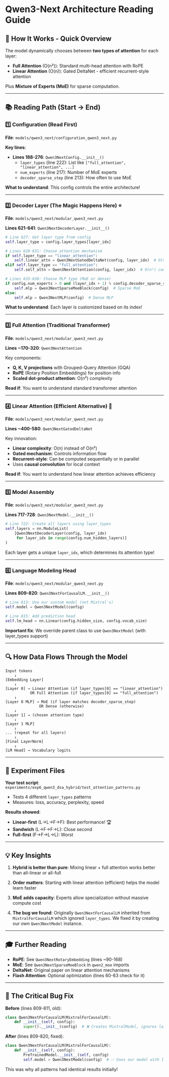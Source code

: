 # Qwen3-Next Architecture Reading Guide

## 🎯 How It Works - Quick Overview

The model dynamically chooses between **two types of attention** for each layer:
- **Full Attention** (O(n²)): Standard multi-head attention with RoPE
- **Linear Attention** (O(n)): Gated DeltaNet - efficient recurrent-style attention

Plus **Mixture of Experts (MoE)** for sparse computation.

---

## 📚 Reading Path (Start → End)

### 1️⃣ **Configuration** (Read First)
**File**: `models/qwen3_next/configuration_qwen3_next.py`

**Key lines**:
- **Lines 188-276**: `Qwen3NextConfig.__init__()`
  - `layer_types` (line 222): List like `["full_attention", "linear_attention", ...]`
  - `num_experts` (line 217): Number of MoE experts
  - `decoder_sparse_step` (line 213): How often to use MoE

**What to understand**: This config controls the entire architecture!

---

### 2️⃣ **Decoder Layer** (The Magic Happens Here) ⭐
**File**: `models/qwen3_next/modular_qwen3_next.py`

**Lines 621-641**: `Qwen3NextDecoderLayer.__init__()`

```python
# Line 627: Get layer type from config
self.layer_type = config.layer_types[layer_idx]

# Lines 628-631: Choose attention mechanism
if self.layer_type == "linear_attention":
    self.linear_attn = Qwen3NextGatedDeltaNet(config, layer_idx)  # O(n) complexity
elif self.layer_type == "full_attention":
    self.self_attn = Qwen3NextAttention(config, layer_idx)  # O(n²) complexity

# Lines 633-638: Choose MLP type (MoE or dense)
if config.num_experts > 0 and (layer_idx + 1) % config.decoder_sparse_step == 0:
    self.mlp = Qwen3NextSparseMoeBlock(config)  # Sparse MoE
else:
    self.mlp = Qwen3NextMLP(config)  # Dense MLP
```

**What to understand**: Each layer is customized based on its index!

---

### 3️⃣ **Full Attention** (Traditional Transformer)
**File**: `models/qwen3_next/modular_qwen3_next.py`

**Lines ~170-320**: `Qwen3NextAttention`

Key components:
- **Q, K, V projections** with Grouped-Query Attention (GQA)
- **RoPE** (Rotary Position Embeddings) for position info
- **Scaled dot-product attention**: O(n²) complexity

**Read if**: You want to understand standard transformer attention

---

### 4️⃣ **Linear Attention** (Efficient Alternative) 🚀
**File**: `models/qwen3_next/modular_qwen3_next.py`

**Lines ~400-580**: `Qwen3NextGatedDeltaNet`

Key innovation:
- **Linear complexity**: O(n) instead of O(n²)
- **Gated mechanism**: Controls information flow
- **Recurrent-style**: Can be computed sequentially or in parallel
- Uses **causal convolution** for local context

**Read if**: You want to understand how linear attention achieves efficiency

---

### 5️⃣ **Model Assembly**
**File**: `models/qwen3_next/modular_qwen3_next.py`

**Lines 717-728**: `Qwen3NextModel.__init__()`

```python
# Line 722: Create all layers using layer_types
self.layers = nn.ModuleList(
    [Qwen3NextDecoderLayer(config, layer_idx) 
     for layer_idx in range(config.num_hidden_layers)]
)
```

Each layer gets a unique `layer_idx`, which determines its attention type!

---

### 6️⃣ **Language Modeling Head**
**File**: `models/qwen3_next/modular_qwen3_next.py`

**Lines 809-820**: `Qwen3NextForCausalLM.__init__()`

```python
# Line 813: Use our custom model (not Mixtral's)
self.model = Qwen3NextModel(config)

# Line 815: Add prediction head
self.lm_head = nn.Linear(config.hidden_size, config.vocab_size)
```

**Important fix**: We override parent class to use `Qwen3NextModel` (with layer_types support)

---

## 🔍 How Data Flows Through the Model

```
Input tokens
    ↓
[Embedding Layer]
    ↓
[Layer 0] → Linear Attention (if layer_types[0] == "linear_attention")
           OR Full Attention (if layer_types[0] == "full_attention")
    ↓
[Layer 0 MLP] → MoE (if layer matches decoder_sparse_step)
               OR Dense (otherwise)
    ↓
[Layer 1] → (chosen attention type)
    ↓
[Layer 1 MLP]
    ↓
... (repeat for all layers)
    ↓
[Final LayerNorm]
    ↓
[LM Head] → Vocabulary logits
```

---

## 🧪 Experiment Files

**Your test script**: `experiments/exp6_qwen3_dsa_hybrid/test_attention_patterns.py`
- Tests 4 different `layer_types` patterns
- Measures: loss, accuracy, perplexity, speed

**Results showed**:
- **Linear-first** (L→L→F→F): Best performance! 🏆
- **Sandwich** (L→F→F→L): Close second
- **Full-first** (F→F→L→L): Worst

---

## 💡 Key Insights

1. **Hybrid is better than pure**: Mixing linear + full attention works better than all-linear or all-full

2. **Order matters**: Starting with linear attention (efficient) helps the model learn faster

3. **MoE adds capacity**: Experts allow specialization without massive compute cost

4. **The bug we found**: Originally `Qwen3NextForCausalLM` inherited from `MixtralForCausalLM` which ignored `layer_types`. We fixed it by creating our own `Qwen3NextModel` instance.

---

## 🎓 Further Reading

- **RoPE**: See `Qwen3NextRotaryEmbedding` (lines ~90-168)
- **MoE**: See `Qwen3NextSparseMoeBlock` in `qwen2_moe` imports
- **DeltaNet**: Original paper on linear attention mechanisms
- **Flash Attention**: Optional optimization (lines 60-63 check for it)

---

## 🐛 The Critical Bug Fix

**Before** (lines 809-811, old):
```python
class Qwen3NextForCausalLM(MixtralForCausalLM):
    def __init__(self, config):
        super().__init__(config)  # ❌ Creates MixtralModel, ignores layer_types!
```

**After** (lines 809-820, fixed):
```python
class Qwen3NextForCausalLM(MixtralForCausalLM):
    def __init__(self, config):
        PreTrainedModel.__init__(self, config)
        self.model = Qwen3NextModel(config)  # ✅ Uses our model with layer_types!
```

This was why all patterns had identical results initially!

